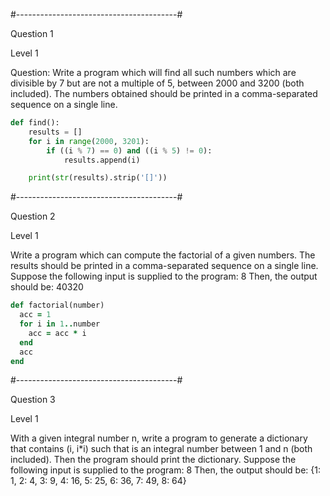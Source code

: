 #----------------------------------------#

Question 1

Level 1

Question:
Write a program which will find all such numbers which are divisible by 7 but are not a multiple of 5,
between 2000 and 3200 (both included).
The numbers obtained should be printed in a comma-separated sequence on a single line.

```python
def find():
    results = []
    for i in range(2000, 3201):
        if ((i % 7) == 0) and ((i % 5) != 0):
            results.append(i)

    print(str(results).strip('[]'))
```

#----------------------------------------#

Question 2

Level 1

Write a program which can compute the factorial of a given numbers.
The results should be printed in a comma-separated sequence on a single line.
Suppose the following input is supplied to the program: 8
Then, the output should be: 40320

```ruby
def factorial(number)
  acc = 1
  for i in 1..number
    acc = acc * i
  end
  acc
end
```

#----------------------------------------#

Question 3

Level 1

With a given integral number n, write a program to generate a dictionary that contains (i, i\*i) such that is an integral number between 1 and n (both included). Then the program should print the dictionary.
Suppose the following input is supplied to the program:
8
Then, the output should be:
{1: 1, 2: 4, 3: 9, 4: 16, 5: 25, 6: 36, 7: 49, 8: 64}

